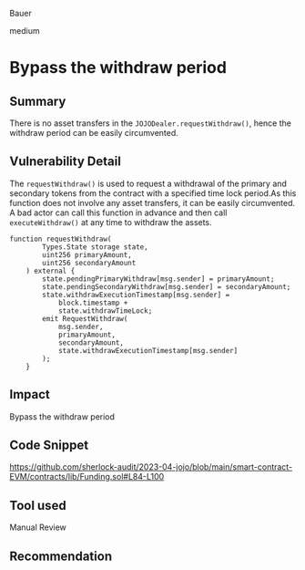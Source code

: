 Bauer

medium

# Bypass the withdraw period

## Summary
There is no asset transfers in the `JOJODealer.requestWithdraw()`, hence the withdraw period can be easily circumvented.
## Vulnerability Detail
The `requestWithdraw()` is used to request a withdrawal of the primary and secondary tokens from the contract with a specified time lock period.As this function does not involve any asset transfers, it can be easily circumvented. A bad actor can call this function in advance and then call `executeWithdraw()` at any time to withdraw the assets.
```solidity
function requestWithdraw(
        Types.State storage state,
        uint256 primaryAmount,
        uint256 secondaryAmount
    ) external {
        state.pendingPrimaryWithdraw[msg.sender] = primaryAmount;
        state.pendingSecondaryWithdraw[msg.sender] = secondaryAmount;
        state.withdrawExecutionTimestamp[msg.sender] =
            block.timestamp +
            state.withdrawTimeLock;
        emit RequestWithdraw(
            msg.sender,
            primaryAmount,
            secondaryAmount,
            state.withdrawExecutionTimestamp[msg.sender]
        );
    }

```

## Impact
Bypass the withdraw period

## Code Snippet
https://github.com/sherlock-audit/2023-04-jojo/blob/main/smart-contract-EVM/contracts/lib/Funding.sol#L84-L100
## Tool used

Manual Review

## Recommendation

